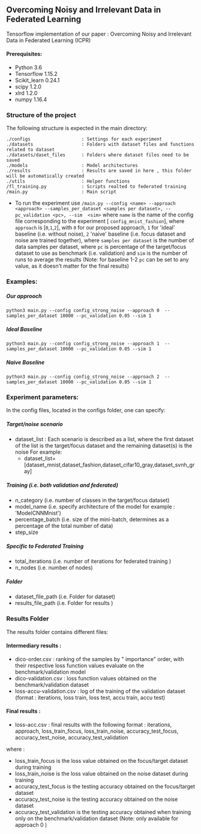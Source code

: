## Overcoming Noisy and Irrelevant Data in Federated Learning  
Tensorflow implementation of our paper : Overcoming Noisy and Irrelevant Data in Federated Learning (ICPR)

#### Prerequisites:
- Python 3.6
- Tensorflow 1.15.2
- Scikit_learn 0.24.1
- scipy 1.2.0
- xlrd 1.2.0
- numpy 1.16.4



### Structure of the project
The following structure is expected in the main directory:
```
./configs                   : Settings for each experiment
./datasets                  : Folders with dataset files and functions related to dataset
./datasets/daset_files      : Folders where dataset files need to be saved
./models                    : Model architectures
./results                   : Results are saved in here , this folder will be automatically created
./utils                     : Helper functions
/fl_training.py             : Scripts realted to federated training
/main.py                    : Main script
```


- To run the experiment use `/main.py --config <name> --approach <approach> --samples_per_dataset <samples per dataset>, --pc_validation <pc>, --sim  <sim>` where `name` is the name of the config file corresponding to the experiment [ `config_mnist_fashion`],
where `approach` is [`0`,`1`,`2`], with `0` for our proposed approach, `1` for 'ideal' baseline (i.e. without noise),  `2` 'naive' baseline (i.e. focus dataset and noise are trained together), 
where `samples per dataset` is the number of data samples per dataset, where `pc` is percentage of the target/focus dataset to use as benchmark (i.e. validation) and `sim` is the number of runs to average the results
(Note: for baseline 1-2 `pc`  can be set to any value, as it doesn't matter for the final results)

###  Examples:


##### Our approoch 

```shell
python3 main.py --config config_strong_noise --approach 0  --samples_per_dataset 10000 --pc_validation 0.05 --sim 1 
````

##### Ideal Baseline

```shell
python3 main.py --config config_strong_noise --approach 1  --samples_per_dataset 10000 --pc_validation 0.05 --sim 1 

````


##### Naive Baseline 

```shell
python3 main.py --config config_strong_noise --approach 2  --samples_per_dataset 10000 --pc_validation 0.05 --sim 1 

````


### Experiment parameters:
In the config files, located in the configs folder,  one can specify: 



#####  Target/noise scenario 
- dataset_list : Each scenario is described as a list, where the first dataset of the list is the target/focus dataset and the remaining dataset(s) is the noise
 For example: 
  - dataset_list= [dataset_mnist,dataset_fashion,dataset_cifar10_gray,dataset_svnh_gray]
  
  
##### Training (i.e. both validation and federated)
- n_category (i.e. number of classes in the target/focus dataset)
- model_name (i.e. specify architecture of the model for example : 'ModelCNNMnist')
- percentage_batch (i.e. size of the mini-batch, determines as a percentage of the total number of data)
- step_size


##### Specific to Federated Training
 
- total_iterations (i.e. number of iterations for federated training )
- n_nodes (i.e. number of nodes)


##### Folder
- dataset_file_path (i.e. Folder for dataset)
- results_file_path (i.e. Folder for results )

### Results Folder
The results folder contains different files:

#### Intermediary results :

- dico-order.csv : ranking of the samples by " importance" order, with their respective loss function values evaluate on the benchmark/validation model
- dico-validation.csv : loss function values obtained on the benchmark/validation dataset
- loss-accu-validation.csv : log of the training of the validation dataset (format : iterations, loss train, loss test, accu train, accu test)

#### Final results : 
- loss-acc.csv :  final results with the following format :
   iterations, approach, loss_train_focus, loss_train_noise, accuracy_test_focus, accuracy_test_noise,  accuracy_test_validation

where :
- loss_train_focus is the loss value obtained on the focus/target dataset during training
- loss_train_noise is the loss value obtained on the noise dataset during training
- accuracy_test_focus is the testing accuracy obtained on the focus/target dataset 
- accuracy_test_noise is the testing accuracy obtained on the noise dataset 
- accuracy_test_validation is the testing accuracy obtained when training only on the benchmark/validation dataset (Note: only available for approach 0 )









